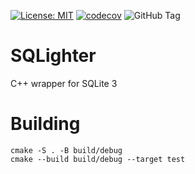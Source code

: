 [![License: MIT](https://img.shields.io/badge/License-MIT-yellow.svg)](https://opensource.org/licenses/MIT)
[![codecov](https://codecov.io/github/alexey-pkv/sqlighter/branch/master/graph/badge.svg?token=X4B98U87SP)](https://codecov.io/github/alexey-pkv/sqlighter)
![GitHub Tag](https://img.shields.io/github/v/tag/alexey-pkv/sqlighter?label=Version)

# SQLighter 

C++ wrapper for SQLite 3

# Building

```shell
cmake -S . -B build/debug
cmake --build build/debug --target test
```
